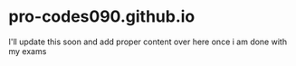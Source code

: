 # pro-codes090.github.io

I'll update this soon and add proper content over here once i am done with my exams 
